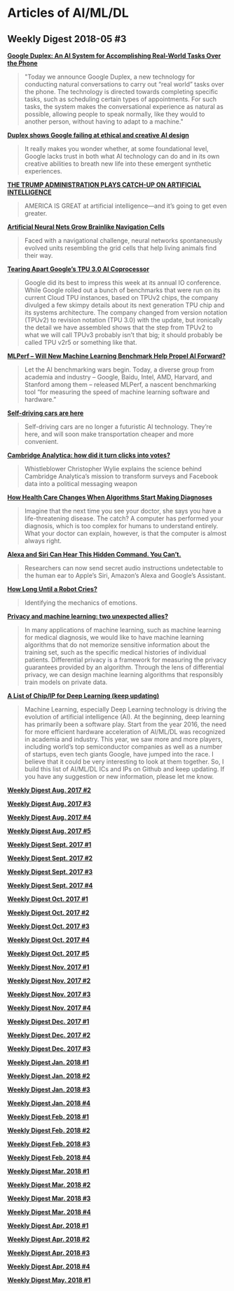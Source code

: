 # Articles of AI/ML/DL

## Weekly Digest 2018-05 \#3

**[Google Duplex: An AI System for Accomplishing Real-World Tasks Over the Phone](https://ai.googleblog.com/2018/05/duplex-ai-system-for-natural-conversation.html)**
> "Today we announce Google Duplex, a new technology for conducting natural conversations to carry out “real world” tasks over the phone. The technology is directed towards completing specific tasks, such as scheduling certain types of appointments. For such tasks, the system makes the conversational experience as natural as possible, allowing people to speak normally, like they would to another person, without having to adapt to a machine."

**[Duplex shows Google failing at ethical and creative AI design](https://techcrunch.com/2018/05/10/duplex-shows-google-failing-at-ethical-and-creative-ai-design/)**
> It really makes you wonder whether, at some foundational level, Google lacks trust in both what AI technology can do and in its own creative abilities to breath new life into these emergent synthetic experiences.

**[THE TRUMP ADMINISTRATION PLAYS CATCH-UP ON ARTIFICIAL INTELLIGENCE](https://www.wired.com/story/trump-administration-plays-catch-up-artificial-intelligence/)**
> AMERICA IS GREAT at artificial intelligence—and it’s going to get even greater.

**[Artificial Neural Nets Grow Brainlike Navigation Cells](https://www.quantamagazine.org/artificial-neural-nets-grow-brainlike-navigation-cells-20180509/)**
> Faced with a navigational challenge, neural networks spontaneously evolved units resembling the grid cells that help living animals find their way.

**[Tearing Apart Google’s TPU 3.0 AI Coprocessor](https://www.nextplatform.com/2018/05/10/tearing-apart-googles-tpu-3-0-ai-coprocessor/)**
> Google did its best to impress this week at its annual IO conference. While Google rolled out a bunch of benchmarks that were run on its current Cloud TPU instances, based on TPUv2 chips, the company divulged a few skimpy details about its next generation TPU chip and its systems architecture. The company changed from version notation (TPUv2) to revision notation (TPU 3.0) with the update, but ironically the detail we have assembled shows that the step from TPUv2 to what we will call TPUv3 probably isn’t that big; it should probably be called TPU v2r5 or something like that.

**[MLPerf – Will New Machine Learning Benchmark Help Propel AI Forward?](https://www.hpcwire.com/2018/05/02/mlperf-will-new-machine-learning-benchmark-help-propel-ai-forward/)**
> Let the AI benchmarking wars begin. Today, a diverse group from academia and industry – Google, Baidu, Intel, AMD, Harvard, and Stanford among them – released MLPerf, a nascent benchmarking tool “for measuring the speed of machine learning software and hardware.” 

**[Self-driving cars are here](https://medium.com/@andrewng/self-driving-cars-are-here-aea1752b1ad0)**
> Self-driving cars are no longer a futuristic AI technology. They’re here, and will soon make transportation cheaper and more convenient.

**[Cambridge Analytica: how did it turn clicks into votes?](https://www.theguardian.com/news/2018/may/06/cambridge-analytica-how-turn-clicks-into-votes-christopher-wylie)**
> Whistleblower Christopher Wylie explains the science behind Cambridge Analytica’s mission to transform surveys and Facebook data into a political messaging weapon

**[How Health Care Changes When Algorithms Start Making Diagnoses](https://hbr.org/2018/05/how-health-care-changes-when-algorithms-start-making-diagnoses)**
> Imagine that the next time you see your doctor, she says you have a life-threatening disease. The catch? A computer has performed your diagnosis, which is too complex for humans to understand entirely. What your doctor can explain, however, is that the computer is almost always right.

**[Alexa and Siri Can Hear This Hidden Command. You Can’t.](https://www.nytimes.com/2018/05/10/technology/alexa-siri-hidden-command-audio-attacks.html)**
> Researchers can now send secret audio instructions undetectable to the human ear to Apple’s Siri, Amazon’s Alexa and Google’s Assistant.

**[How Long Until a Robot Cries?](http://nautil.us/issue/60/searches/-how-long-until-a-robot-cries)**
> Identifying the mechanics of emotions.

**[Privacy and machine learning: two unexpected allies?](http://www.cleverhans.io/privacy/2018/04/29/privacy-and-machine-learning.html)**
> In many applications of machine learning, such as machine learning for medical diagnosis, we would like to have machine learning algorithms that do not memorize sensitive information about the training set, such as the specific medical histories of individual patients. Differential privacy is a framework for measuring the privacy guarantees provided by an algorithm. Through the lens of differential privacy, we can design machine learning algorithms that responsibly train models on private data. 

**[A List of Chip/IP for Deep Learning (keep updating)](https://basicmi.github.io/Deep-Learning-Processor-List/)**
> Machine Learning, especially Deep Learning technology is driving the evolution of artificial intelligence (AI). At the beginning, deep learning has primarily been a software play. Start from the year 2016, the need for more efficient hardware acceleration of AI/ML/DL was recognized in academia and industry. This year, we saw more and more players, including world’s top semiconductor companies as well as a number of startups, even tech giants Google, have jumped into the race. I believe that it could be very interesting to look at them together. So, I build this list of AI/ML/DL ICs and IPs on Github and keep updating. If you have any suggestion or new information, please let me know.

**[Weekly Digest Aug. 2017 \#2](https://github.com/basicmi/Machine-Learning-Articles/blob/master/WeeklyDigest2017-08_2.md)**

**[Weekly Digest Aug. 2017 \#3](https://github.com/basicmi/Machine-Learning-Articles/blob/master/WeeklyDigest2017-08_3.md)**

**[Weekly Digest Aug. 2017 \#4](https://github.com/basicmi/Machine-Learning-Articles/blob/master/WeeklyDigest2017-08_4.md)**

**[Weekly Digest Aug. 2017 \#5](https://github.com/basicmi/Machine-Learning-Articles/blob/master/WeeklyDigest2017-08_5.md)**

**[Weekly Digest Sept. 2017 \#1](https://github.com/basicmi/Machine-Learning-Articles/blob/master/WeeklyDigest2017-09_1.md)**

**[Weekly Digest Sept. 2017 \#2](https://github.com/basicmi/Machine-Learning-Articles/blob/master/WeeklyDigest2017-09_2.md)**

**[Weekly Digest Sept. 2017 \#3](https://github.com/basicmi/Machine-Learning-Articles/blob/master/WeeklyDigest2017-09_3.md)**

**[Weekly Digest Sept. 2017 \#4](https://github.com/basicmi/Machine-Learning-Articles/blob/master/WeeklyDigest2017-09_4.md)**

**[Weekly Digest Oct. 2017 \#1](https://github.com/basicmi/Machine-Learning-Articles/blob/master/WeeklyDigest2017-10_1.md)**

**[Weekly Digest Oct. 2017 \#2](https://github.com/basicmi/Machine-Learning-Articles/blob/master/WeeklyDigest2017-10_2.md)**

**[Weekly Digest Oct. 2017 \#3](https://github.com/basicmi/Machine-Learning-Articles/blob/master/WeeklyDigest2017-10_3.md)**

**[Weekly Digest Oct. 2017 \#4](https://github.com/basicmi/Machine-Learning-Articles/blob/master/WeeklyDigest2017-10_4.md)**

**[Weekly Digest Oct. 2017 \#5](https://github.com/basicmi/Machine-Learning-Articles/blob/master/WeeklyDigest2017-10_5.md)**

**[Weekly Digest Nov. 2017 \#1](https://github.com/basicmi/Machine-Learning-Articles/blob/master/WeeklyDigest2017-11_1.md)**

**[Weekly Digest Nov. 2017 \#2](https://github.com/basicmi/Machine-Learning-Articles/blob/master/WeeklyDigest2017-11_2.md)**

**[Weekly Digest Nov. 2017 \#3](https://github.com/basicmi/Machine-Learning-Articles/blob/master/WeeklyDigest2017-11_3.md)**

**[Weekly Digest Nov. 2017 \#4](https://github.com/basicmi/Machine-Learning-Articles/blob/master/WeeklyDigest2017-11_4.md)**

**[Weekly Digest Dec. 2017 \#1](https://github.com/basicmi/Machine-Learning-Articles/blob/master/WeeklyDigest2017-12_1.md)**

**[Weekly Digest Dec. 2017 \#2](https://github.com/basicmi/Machine-Learning-Articles/blob/master/WeeklyDigest2017-12_2.md)**

**[Weekly Digest Dec. 2017 \#3](https://github.com/basicmi/Machine-Learning-Articles/blob/master/WeeklyDigest2017-12_3.md)**

**[Weekly Digest Jan. 2018 \#1](https://github.com/basicmi/Machine-Learning-Articles/blob/master/WeeklyDigest2018-01_1.md)**

**[Weekly Digest Jan. 2018 \#2](https://github.com/basicmi/Machine-Learning-Articles/blob/master/WeeklyDigest2018-01_2.md)**

**[Weekly Digest Jan. 2018 \#3](https://github.com/basicmi/Machine-Learning-Articles/blob/master/WeeklyDigest2018-01_3.md)**

**[Weekly Digest Jan. 2018 \#4](https://github.com/basicmi/Machine-Learning-Articles/blob/master/WeeklyDigest2018-01_4.md)**

**[Weekly Digest Feb. 2018 \#1](https://github.com/basicmi/Machine-Learning-Articles/blob/master/WeeklyDigest2018-02_1.md)**

**[Weekly Digest Feb. 2018 \#2](https://github.com/basicmi/Machine-Learning-Articles/blob/master/WeeklyDigest2018-02_2.md)**

**[Weekly Digest Feb. 2018 \#3](https://github.com/basicmi/Machine-Learning-Articles/blob/master/WeeklyDigest2018-02_3.md)**

**[Weekly Digest Feb. 2018 \#4](https://github.com/basicmi/Machine-Learning-Articles/blob/master/WeeklyDigest2018-02_4.md)**

**[Weekly Digest Mar. 2018 \#1](https://github.com/basicmi/Machine-Learning-Articles/blob/master/WeeklyDigest2018-03_1.md)**

**[Weekly Digest Mar. 2018 \#2](https://github.com/basicmi/Machine-Learning-Articles/blob/master/WeeklyDigest2018-03_2.md)**

**[Weekly Digest Mar. 2018 \#3](https://github.com/basicmi/Machine-Learning-Articles/blob/master/WeeklyDigest2018-03_3.md)**

**[Weekly Digest Mar. 2018 \#4](https://github.com/basicmi/Machine-Learning-Articles/blob/master/WeeklyDigest2018-03_4.md)**

**[Weekly Digest Apr. 2018 \#1](https://github.com/basicmi/Machine-Learning-Articles/blob/master/WeeklyDigest2018-04_1.md)**

**[Weekly Digest Apr. 2018 \#2](https://github.com/basicmi/Machine-Learning-Articles/blob/master/WeeklyDigest2018-04_2.md)**

**[Weekly Digest Apr. 2018 \#3](https://github.com/basicmi/Machine-Learning-Articles/blob/master/WeeklyDigest2018-04_3.md)**

**[Weekly Digest Apr. 2018 \#4](https://github.com/basicmi/Machine-Learning-Articles/blob/master/WeeklyDigest2018-04_4.md)**

**[Weekly Digest May. 2018 \#1](https://github.com/basicmi/Machine-Learning-Articles/blob/master/WeeklyDigest2018-05_1.md)**
